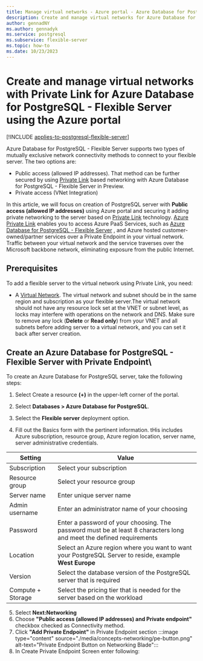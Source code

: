 ```yaml
---
title: Manage virtual networks - Azure portal - Azure Database for PostgreSQL - Flexible Server
description: Create and manage virtual networks for Azure Database for PostgreSQL - Flexible Server using the Azure portal
author: gennadNY 
ms.author: gennadyk
ms.service: postgresql
ms.subservice: flexible-server
ms.topic: how-to
ms.date: 10/23/2023
---
```



# Create and manage virtual networks with Private Link for Azure Database for PostgreSQL - Flexible Server using the Azure portal

[!INCLUDE [applies-to-postgresql-flexible-server](../includes/applies-to-postgresql-flexible-server.md)]

Azure Database for PostgreSQL - Flexible Server supports two types of mutually exclusive network connectivity methods to connect to your flexible server. The two options are:

* Public access (allowed IP addresses). That method can be further secured by using [Private Link](./concepts-networking-private-link.md) based networking with Azure Database for PostgreSQL - Flexible Server in Preview. 
* Private access (VNet Integration)

In this article, we will focus on creation of PostgreSQL server with **Public access (allowed IP addresses)** using Azure portal and securing it adding private networking to the server based on [Private Link](./concepts-networking-private-link.md) technology. [Azure Private Link](../../private-link/private-link-overview.md) enables you to access Azure PaaS Services, such as [Azure Database for PostgreSQL - Flexible Server](./concepts-networking-private-link.md) , and Azure hosted customer-owned/partner services over a Private Endpoint in your virtual network. Traffic between your virtual network and the service traverses over the Microsoft backbone network, eliminating exposure from the public Internet. 

## Prerequisites

To add a flexible server to the  virtual network using Private Link, you need:
- A [Virtual Network](../../virtual-network/quick-create-portal.md#create-a-virtual-network). The virtual network and subnet should be in the same region and subscription as your flexible server.The virtual network should not have any resource lock set at the VNET or subnet level, as locks may interfere with operations on the network and DNS.  Make sure to remove any lock (**Delete** or **Read only**) from your VNET and all subnets before adding  server to a virtual network, and you can set it back after server creation.
   

## Create an Azure Database for PostgreSQL - Flexible Server with Private Endpoint\

To create an Azure Database for PostgreSQL server, take the following steps:

1. Select Create a resource **(+)** in the upper-left corner of the portal.

2. Select **Databases > Azure Database for PostgreSQL**.

3. Select the **Flexible server** deployment option.

4. Fill out the Basics form with the pertinent information. tHis includes Azure subscription, resource group, Azure region location, server name, server administrative credentials. 

| **Setting** | **Value**|
|---------|------|
|Subscription| Select your subscription|
|Resource group| Select your resource group|
|Server name| Enter unique server name|
|Admin username |Enter an administrator name of your choosing|
|Password|Enter a password of your choosing. The password must be at least 8 characters long and meet the defined requirements|
|Location|Select an Azure region where you want to want your PostgreSQL Server to reside, example  **West Europe**|
|Version|Select the database version of the PostgreSQL server that is required|
|Compute + Storage|Select the pricing tier that is needed for the server based on the workload|

5. Select **Next:Networking**
6. Choose **"Public access (allowed IP addresses) and Private endpoint"** checkbox checked as Connectivity method.
7. Click **"Add Private Endpoint"** in Private Endpoint section
:::image type="content" source="./media/concepts-networking/pe-button.png" alt-text="Private Endpoint Button on Networking Blade":::
8. In Create Private Endpoint Screen enter following:
